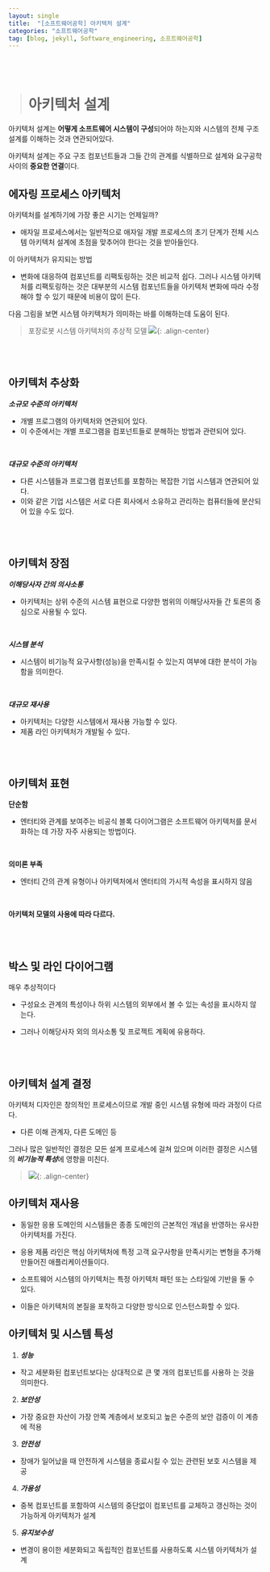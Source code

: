 ```yaml
---
layout: single
title:  "[소프트웨어공학] 아키텍처 설계"
categories: "소프트웨어공학"
tag: [blog, jekyll, Software_engineering, 소프트웨어공학]
---
```

<br><br>


># 아키텍처 설계

아키텍처 설계는 **어떻게 소프트웨어 시스템이 구성**되어야 하는지와 시스템의 전체 구조 설계를 이해하는 것과 연관되어있다.

아키텍처 설계는 주요 구조 컴포넌트들과 그들 간의 관계를 식별하므로 설계와 요구공학 사이의 **중요한 연결**이다.

## 에자링 프로세스 아키텍처

아키텍처를 설계하기에 가장 좋은 시기는 언제일까?
- 애자일 프로세스에서는 일반적으로 애자일 개발 프로세스의 초기 단계가 전체 시스템 아키텍처 설계에 초점을 맞추어야 한다는 것을 받아들인다.

이 아키텍처가 유지되는 방법
- 변화에 대응하여 컴포넌트를 리팩토링하는 것은 비교적 쉽다. 그러나 시스템 아키텍처를 리팩토링하는 것은 대부분의 시스템 컴포넌트들을 아키텍처 변화에 따라 수정해야 할 수 있기 때문에 비용이 많이 든다.

다음 그림을 보면 시스템 아키텍처가 의미하는 바를 이해하는데 도움이 된다.

>포장로봇 시스템 아키텍처의 추상적 모델
>![](/images/swe/31.png){: .align-center}

<br><br>

## 아키텍처 추상화

***소규모 수준의 아키텍처***
- 개별 프로그램의 아키텍처와 연관되어 있다.
- 이 수준에서는 개별 프로그램을 컴포넌트들로 분해하는 방법과 관련되어 있다.

<br>

***대규모 수준의 아키텍처***
- 다른 시스템들과 프로그램 컴포넌트를 포함하는 복잡한 기업 시스템과 연관되어 있다.
- 이와 같은 기업 시스템은 서로 다른 회사에서 소유하고 관리하는 컴퓨터들에 분산되어 있을 수도 있다.

<br><br>

## 아키텍처 장점

***이해당사자 간의 의사소통***
- 아키텍처는 상위 수준의 시스템 표현으로 다양한 범위의 이해당사자들 간 토론의 중심으로 사용될 수 있다.

<br>

***시스템 분석***
- 시스템이 비기능적 요구사항(성능)을 만족시킬 수 있는지 여부에 대한 분석이 가능함을 의미한다.

<br>

***대규모 재사용***
- 아키텍처는 다양한 시스템에서 재사용 가능할 수 있다.
- 제품 라인 아키텍처가 개발될 수 있다.

<br><br>

## 아키텍처 표현

**단순함**
- 엔터티와 관계를 보여주는 비공식 블록 다이어그램은 소프트웨어 아키텍처를 문서화하는 데 가장 자주 사용되는 방법이다.

<br>

**의미론 부족**
- 엔터티 간의 관계 유형이나 아키텍처에서 엔터티의 가시적 속성을 표시하지 않음

<br>

**아키텍처 모델의 사용에 따라 다르다.**

<br><br>

## 박스 및 라인 다이어그램

매우 추상적이다

- 구성요소 관계의 특성이나 하위 시스템의 외부에서 볼 수 있는 속성을 표시하지 않는다.

- 그러나 이해당사자 외의 의사소통 및 프로젝트 계획에 유용하다.

<br><br>

## 아키텍처 설계 결정

아키텍처 디자인은 창의적인 프로세스이므로 개발 중인 시스템 유형에 따라 과정이 다르다.

- 다른 이해 관계자, 다른 도메인 등

그러나 많은 일반적인 결정은 모든 설계 프로세스에 걸쳐 있으며 이러한 결정은 시스템의 ***비기능적 특성***에 영향을 미친다.

>![](/images/swe/31.png){: .align-center}


## 아키텍처 재사용

- 동일한 응용 도메인의 시스템들은 종종 도메인의 근본적인 개념을 반영하는 유사한 아키텍처를 가진다.

- 응용 제품 라인은 핵심 아키텍처에 특정 고객 요구사항을 만족시키는 변형을 추가해 만들어진 애플리케이션들이다.

- 소프트웨어 시스템의 아키텍처는 특정 아키텍처 패턴 또는 스타일에 기반을 둘 수 있다.

- 이들은 아키텍처의 본질을 포착하고 다양한 방식으로 인스턴스화할 수 있다.


## 아키텍처 및 시스템 특성

1. ***성능***
- 작고 세분화된 컴포넌트보다는 상대적으로 큰 몇 개의 컴포넌트를 사용하
는 것을 의미한다.

2. ***보안성***
- 가장 중요한 자산이 가장 안쪽 계층에서 보호되고 높은 수준의 보안 검증이 이 계층에 적용

3. ***안전성***
- 장애가 일어났을 때 안전하게 시스템을 종료시킬 수 있는 관련된 보호 시스템을 제공

4. ***가용성***
- 중복 컴포넌트를 포함하여 시스템의 중단없이 컴포넌트를 교체하고 갱신하는 것이 가능하게 아키텍처가 설계

5. ***유지보수성***
- 변경이 용이한 세분화되고 독립적인 컴포넌트를 사용하도록 시스템 아키텍처가 설계
